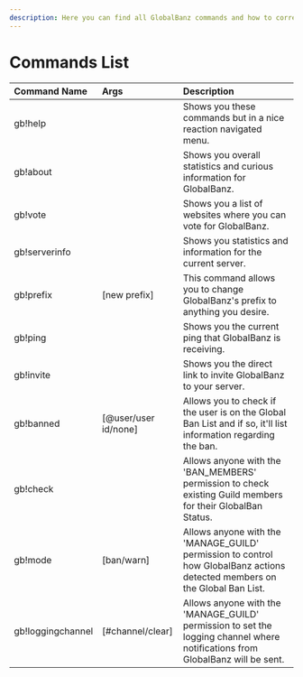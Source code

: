 ```yaml
---
description: Here you can find all GlobalBanz commands and how to correctly use them.
---
```


# Commands List

| Command Name | Args | Description |
| :--- | :--- | :--- |
| gb!help |  | Shows you these commands but in a nice reaction navigated menu. |
| gb!about |  | Shows you overall statistics and curious information for GlobalBanz. |
| gb!vote |  | Shows you a list of websites where you can vote for GlobalBanz. |
| gb!serverinfo |  | Shows you statistics and information for the current server. |
| gb!prefix | \[new prefix\] | This command allows you to change GlobalBanz's prefix to anything you desire. |
| gb!ping |  | Shows you the current ping that GlobalBanz is receiving. |
| gb!invite |  | Shows you the direct link to invite GlobalBanz to your server. |
| gb!banned | \[@user/user id/none\] | Allows you to check if the user is on the Global Ban List and if so, it'll list information regarding the ban. |
| gb!check |  | Allows anyone with the 'BAN\_MEMBERS' permission to check existing Guild members for their GlobalBan Status. |
| gb!mode | \[ban/warn\] | Allows anyone with the 'MANAGE\_GUILD' permission to control how GlobalBanz actions detected members on the Global Ban List. |
| gb!loggingchannel | \[\#channel/clear\] | Allows anyone with the 'MANAGE\_GUILD' permission to set the logging channel where notifications from GlobalBanz will be sent. |

